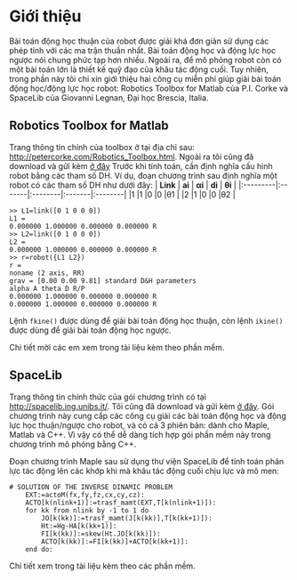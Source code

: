 # Giới thiệu #

Bài toán động học thuận của robot được giải khá đơn giản sử dụng các phép tính với các ma trận thuần nhất. Bài toán động học và động lực học ngược nói chung phức tạp hơn nhiều. Ngoài ra, để mô phỏng robot còn có một bài toán lớn là thiết kế quỹ đạo của khâu tác động cuối. Tuy nhiên, trong phần này tôi chỉ xin giới thiệu hai công cụ miễn phí giúp giải bài toán động học/động lực học robot: Robotics Toolbox for Matlab của P.I. Corke và SpaceLib của Giovanni Legnan, Đại học Brescia, Italia.

## Robotics Toolbox for Matlab ##
Trang thông tin chính của toolbox ở tại địa chỉ sau: http://petercorke.com/Robotics_Toolbox.html. Ngoài ra tôi cũng đã download và gửi kèm [ở đây](http://mophongrobot.googlecode.com/svn/trunk/Kythuat/RoboticsToolbox.v9.zip)
Trước khi tính toán, cần định nghĩa cấu hình robot bằng các tham số DH. Ví dụ, đoạn chương trình sau định nghĩa một robot có các tham số DH như dưới đây:
| **Link** | **ai** | **αi** | **di** | **θi** |
|:---------|:-------|:--------|:-------|:--------|
|1         |1       |0        |0       |θ1      |
|2         |1       |0        |0       |θ2      |

```
>> L1=link([0 1 0 0 0])
L1 =
0.000000 1.000000 0.000000 0.000000 R
>> L2=link([0 1 0 0 0])
L2 =
0.000000 1.000000 0.000000 0.000000 R
>> r=robot({L1 L2})
r =
noname (2 axis, RR)
grav = [0.00 0.00 9.81] standard D&H parameters
alpha A theta D R/P
0.000000 1.000000 0.000000 0.000000 R
0.000000 1.000000 0.000000 0.000000 R

```

Lệnh `fkine()` được dùng để giải bài toán động học thuận, còn lệnh `ikine()` được dùng để giải bài toán động học ngược.

Chi tiết mời các em xem trong tài liệu kèm theo phần mềm.

## SpaceLib ##
Trang thông tin chính thức của gói chương trình có tại http://spacelib.ing.unibs.it/. Tôi cũng đã download và gửi kèm [ở đây](http://mophongrobot.googlecode.com/svn/trunk/Kythuat/SpaceLib3.1.zip).
Gói chương trình này cung cấp các công cụ giải các bài toán động học và động lực học thuận/ngược cho robot, và có cả 3 phiên bản: dành cho Maple, Matlab và C++. Vì vậy có thể dễ dàng tích hợp gói phần mềm này trong chương trình mô phỏng bằng C++.

Đoạn chương trình Maple sau sử dụng thư viện SpaceLib để tính toán phản lực tác động lên các khớp khi mà khâu tác động cuối chịu lực và mô men:
```
# SOLUTION OF THE INVERSE DINAMIC PROBLEM
    EXT:=actoM(fx,fy,fz,cx,cy,cz):
    ACTO[k(nlink+1)]:=trasf_mamt(EXT,T[k(nlink+1)]):
    for kk from nlink by -1 to 1 do
        JO[k(kk)]:=trasf_mamt(J[k(kk)],T[k(kk+1)]):
        Ht:=Hg-HA[k(kk+1)]:
        FI[k(kk)]:=skew(Ht.JO[k(kk)]):
        ACTO[k(kk)]:=FI[k(kk)]+ACTO[k(kk+1)]:
    end do:
```

Chi tiết xem trong tài liệu kèm theo các phần mềm.
